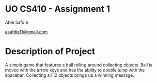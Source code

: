 # UO CS410 - Assignment 1 #

Abie Safdie


asafdie11@gmail.com


# Description of Project

A simple game that features a ball rolling around collecting objects. Ball is moved with the arrow keys and has the ability to double jump with the spacebar. Collecting all 12 objects brings up a winning message. 
